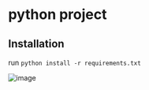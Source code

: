 # python project

## Installation
run `python install -r requirements.txt`

![image](https://user-images.githubusercontent.com/35817401/107069141-1f76a280-67a7-11eb-8cf2-4ad8ce9df61f.png)


